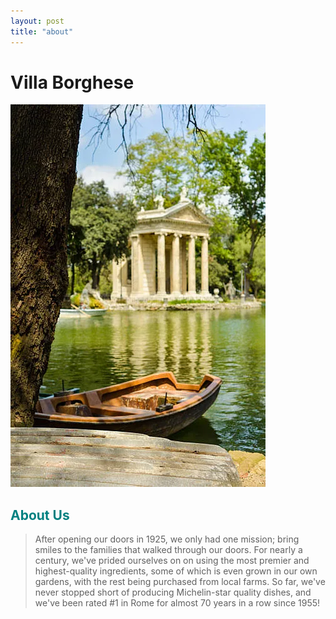 ```yaml
---
layout: post
title: "about"
---
```


# Villa Borghese
![Villa-Borghese](assets/images/row-boats-on-lake-in-villa-borghese-in-rome.webp)

## <span style="color:teal">About Us</span>

>After opening our doors in 1925, we only had one mission; bring smiles to the families that walked through our doors. For nearly a century, we've prided ourselves on
>on using the most premier and highest-quality ingredients, some of which is even grown in our own gardens, with the rest being purchased from local farms. So far, we've never stopped short of producing Michelin-star quality dishes,
>and we've been rated #1 in Rome for almost 70 years in a row since 1955!

